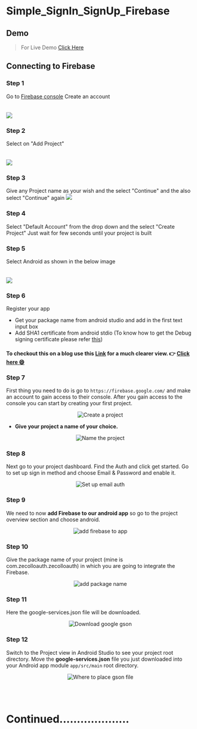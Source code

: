 # Simple_SignIn_SignUp_Firebase
## Demo   
>  For Live Demo [Click Here](https://github.com/Varshithvhegde/Simple_SignIn_SignUp_Firebase/raw/master/app/release/app-debug.apk)
## Connecting to Firebase 
### Step 1
Go to [Firebase console](https://console.firebase.google.com/u/0/) Create an account<br><br><br>
<img src="https://user-images.githubusercontent.com/80502833/178087516-c3dc11ef-4a3a-47ad-bbbc-40b55dfd798d.png" />

### Step 2  
Select on "Add Project"<br><br><br>
<img src="https://user-images.githubusercontent.com/80502833/178087615-ebd68a96-7a5e-4d53-a93d-4d2b534a82c9.png" />

### Step 3
Give any Project name as your wish and the select "Continue" and the also select "Continue" again
<img src="https://user-images.githubusercontent.com/80502833/178087724-753dc222-4a8f-4c24-823f-595bcd388e95.png" />
<br>

### Step 4
Select "Default Account" from the drop down and the select "Create Project" Just wait for few seconds until your project is built
<br>
### Step 5
Select Android as shown in the below image  <br><br><br>
<img src="https://user-images.githubusercontent.com/80502833/178087874-24219db3-cba3-45ef-bec6-03b3d45245e3.png" />
<br/>

### Step 6
Register your app  
- Get your package name from android studio and add in the first text input box
- Add SHA1 certificate from android stdio (To know how to get the Debug signing certificate please refer [this](https://stackoverflow.com/questions/27609442/how-to-get-the-sha-1-fingerprint-certificate-in-android-studio-for-debug-mode))

#### To checkout this on a blog use this [Link](https://medium.com/@collo.kariss/firebase-authentication-f8706dd82be4) for a much clearer view. :point_right: [Click here :smile:](https://medium.com/@collo.kariss/firebase-authentication-f8706dd82be4)


### Step 7
First thing you need to do is go to `https://firebase.google.com/` and make an account to gain access to their console. After you gain access to the console you can start by creating your first project.



<p align="center">
<img align="centre" src="Spec.md/Disp2.png" alt="Create a project" />
<p>



- **Give your project a name of your choice.**



<p align="center">
<img align="centre" src="Spec.md/Disp3.png" alt="Name the project" />
<p>



### Step 8
Next go to your project dashboard. Find the Auth and click get started. Go to set up sign in method and choose Email & Password and enable it.



<p align="center">
<img align="centre" src="Spec.md/Disp4.png" alt="Set up email auth" />
<p>



### Step 9
We need to now **add Firebase to our android app** so go to the project overview section and choose android.



<p align="center">
<img align="centre" src="Spec.md/Disp5.png" alt="add firebase to app" />
<p>

### Step 10
Give the package name of your project (mine is com.zecolloauth.zecolloauth) in which you are going to integrate the Firebase. 



<p align="center">
<img align="centre" src="Spec.md/Disp6.png" alt="add package name" />
<p>


### Step 11
Here the google-services.json file will be downloaded.



<p align="center">
<img align="centre" src="Spec.md/Disp7.png" alt="Download google gson" />
<p>

### Step 12
Switch to the Project view in Android Studio to see your project root directory. Move the **google-services.json** file you just downloaded into your Android app module `app/src/main` root directory.



<p align="center">
<img align="centre" src="Spec.md/Disp8.png" alt="Where to place gson file" />
<p>







<br><br>
# Continued....................




